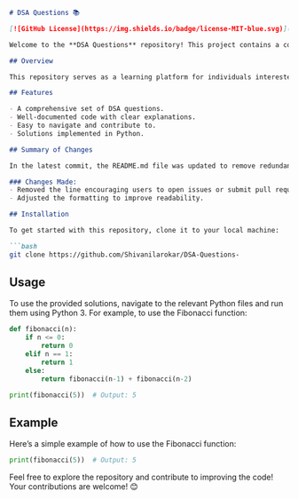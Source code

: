 ```markdown
# DSA Questions 📚

[![GitHub License](https://img.shields.io/badge/license-MIT-blue.svg)](https://opensource.org/licenses/MIT)

Welcome to the **DSA Questions** repository! This project contains a collection of Data Structures and Algorithms questions along with their solutions implemented in Python.

## Overview

This repository serves as a learning platform for individuals interested in mastering Data Structures and Algorithms through practical coding problems and solutions. 

## Features

- A comprehensive set of DSA questions.
- Well-documented code with clear explanations.
- Easy to navigate and contribute to.
- Solutions implemented in Python.

## Summary of Changes

In the latest commit, the README.md file was updated to remove redundant information. Specifically, two lines were deleted to streamline the content, enhancing clarity and focus on the examples provided.

### Changes Made:
- Removed the line encouraging users to open issues or submit pull requests.
- Adjusted the formatting to improve readability.

## Installation

To get started with this repository, clone it to your local machine:

```bash
git clone https://github.com/Shivanilarokar/DSA-Questions-
```

## Usage

To use the provided solutions, navigate to the relevant Python files and run them using Python 3. For example, to use the Fibonacci function:

```python
def fibonacci(n):
    if n <= 0:
        return 0
    elif n == 1:
        return 1
    else:
        return fibonacci(n-1) + fibonacci(n-2)

print(fibonacci(5))  # Output: 5
```

## Example

Here’s a simple example of how to use the Fibonacci function:

```python
print(fibonacci(5))  # Output: 5
```

Feel free to explore the repository and contribute to improving the code! Your contributions are welcome! 😊
```